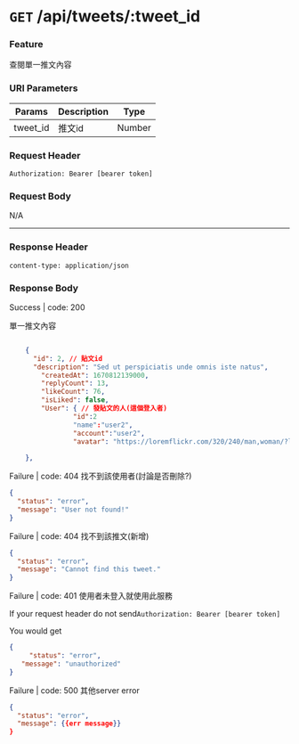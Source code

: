 # `GET` /api/tweets/:tweet_id

### Feature

查閱單一推文內容

### URI Parameters

| Params | Description | Type |
| --- | --- | --- |
| tweet_id | 推文id | Number |

### Request Header

```
Authorization: Bearer [bearer token]
```

### Request Body

N/A

---

### Response Header

```
content-type: application/json
```

### Response Body

Success | code: 200 

單一推文內容

```json

	{
	  "id": 2, // 貼文id
	  "description": "Sed ut perspiciatis unde omnis iste natus",
		"createdAt": 1670812139000,
		"replyCount": 13,
		"likeCount": 76,
		"isLiked": false,
		"User": { // 發貼文的人(這個登入者)
				"id":2
				"name":"user2",
				"account":"user2",
				"avatar": "https://loremflickr.com/320/240/man,woman/?lock=36"
		
	},

```

Failure | code: 404 找不到該使用者(討論是否刪除?)

```json
{
  "status": "error",
  "message": "User not found!"
}
```

Failure | code: 404 找不到該推文(新增)

```json
{
  "status": "error",
  "message": "Cannot find this tweet."
}
```

Failure | code: 401 使用者未登入就使用此服務

If your request header do not send`Authorization: Bearer [bearer token]`

You would get

```json
{
	 "status": "error",
   "message": "unauthorized"
}
```

Failure | code: 500 其他server error

```json
{
  "status": "error",
  "message": {{err message}}
}
```